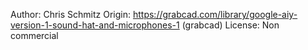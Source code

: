 Author: Chris Schmitz
Origin: https://grabcad.com/library/google-aiy-version-1-sound-hat-and-microphones-1 (grabcad)
License: Non commercial
